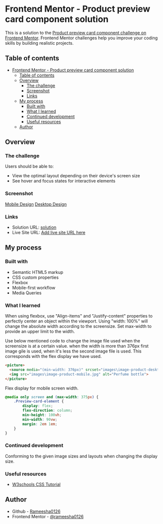 # Frontend Mentor - Product preview card component solution

This is a solution to the [Product preview card component challenge on Frontend Mentor](https://www.frontendmentor.io/challenges/product-preview-card-component-GO7UmttRfa). Frontend Mentor challenges help you improve your coding skills by building realistic projects. 

## Table of contents

- [Frontend Mentor - Product preview card component solution](#frontend-mentor---product-preview-card-component-solution)
  - [Table of contents](#table-of-contents)
  - [Overview](#overview)
    - [The challenge](#the-challenge)
    - [Screenshot](#screenshot)
    - [Links](#links)
  - [My process](#my-process)
    - [Built with](#built-with)
    - [What I learned](#what-i-learned)
    - [Continued development](#continued-development)
    - [Useful resources](#useful-resources)
  - [Author](#author)

## Overview

### The challenge

Users should be able to:

- View the optimal layout depending on their device's screen size
- See hover and focus states for interactive elements

### Screenshot

[Mobile Design](Mobile-view.png)
[Desktop Design](Desktop-view.png)

### Links

- Solution URL: [solution](https://your-solution-url.com)
- Live Site URL: [Add live site URL here](https://your-live-site-url.com)

## My process

### Built with

- Semantic HTML5 markup
- CSS custom properties
- Flexbox
- Mobile-first workflow
- Media Queries

### What I learned

When using flexbox, use "Align-items" and "Justify-content" properties to perfectly center an object within the viewport. 
Using "width: 100%" will change the absolute width according to the screensize. Set max-width to provide an upper limit to the width.

Use below mentioned code to change the image file used when the screensize is at a certain value. when the width is more than 376px first image gile is used, when it's less the second image file is used. This corresponds with the flex display we have used.
```html
<picture>
  <source media="(min-width: 376px)" srcset="images\image-product-desktop.jpg">
  <img src="images\image-product-mobile.jpg" alt="Perfume bottle">
</picture>
```
Flex display for mobile screen width.
```css
@media only screen and (max-width: 375px) {
    .Preview-card-element {
        display: flex;
        flex-direction: column;
        min-height: 100vh;
        min-width: 90vw;
        margin: 2em 1em;
    }
}
```

### Continued development

Conforming to the given image sizes and layouts when changing the display size. 

### Useful resources

- [W3schools CSS Tutorial](https://www.w3schools.com/css/default.asp)

## Author

- Github - [Rameesha0126](https://github.com/rameesha0126)
- Frontend Mentor - [@rameesha0126](https://www.frontendmentor.io/profile/rameesha0126)
